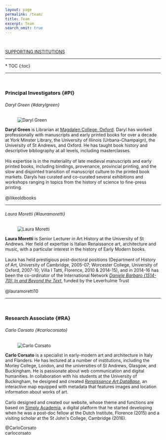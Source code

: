 ```yaml
---
layout: page
permalink: /team/
title: Team
excerpt: Team
search_omit: true
---
```

<a name="teamtoc"></a>
<br>
<div class="btn-container">
<!--<div class="left" markdown="0"><a href="{{ site.url }}/authors" class="btn2" >T3D CONTRIBUTORS</a></div>-->
<div class="center" markdown="0"><a href="{{ site.url }}/supporters" class="btn2">SUPPORTING INSTITUTIONS</a></div>
</div>

<hr>
* TOC
{:toc}

---
<br>

### Principal Investigators {#PI}

###### Daryl Green {#darylgreen}
<figure style="width: 150px">
  <img src="{{ site.url }}/assets/images/img-profile/green.jpg" alt="Daryl Green">
</figure>

**Daryl Green** is Librarian at [Magdalen College, Oxford](http://www.magd.ox.ac.uk/libraries-and-archives/libraries/). Daryl has worked professionally with manuscripts and early printed books for over a decade at York Minster Library, the University of Illinois (Urbana-Champaign), the University of St Andrews, and Oxford. He has taught book history and descriptive bibliography at all levels, including masterclasses.
<br>
<br>
His expertise is in the materiality of late medieval manuscripts and early printed books, including bindings, provenance, provincial printing, and the slow and disjointed transition of manuscript culture to the printed book markets. Daryls has curated and co-curated several exhibitions and workshops ranging in topics from the history of science to fine-press printing.
<br>
<br>
<a href="https://twitter.com/ilikeoldbooks"> <i class="fa fa-twitter" aria-hidden="true"></i></a>@ilikeoldbooks

---

###### Laura Moretti {#lauramoretti}
<figure style="width: 150px">
  <img src="{{ site.url }}/assets/images/img-profile/moretti.jpg" alt="Laura Moretti">
</figure>

**Laura Moretti** is Senior Lecturer in Art History at the University of St Andrews. Her field of expertise is Italian Renaissance art, architecture and music, with a particular interest in the history of Early Modern books.
<br>
<br>
Laura has held prestigious post-doctoral positions (Department of History of Art, University of Cambridge, 2005-07; Worcester College, University of Oxford, 2007-10; Villa I Tatti, Florence, 2010 & 2014-15), and in 2014-16 has been the co-ordinator of the International Network [*Daniele Barbaro (1514-70): In and Beyond the Text*](https://arts.st-andrews.ac.uk/danielebarbaro/), funded by the Leverhulme Trust
<br>
<br>
<a href="https://twitter.com/lauramoretti10"> <i class="fa fa-twitter" aria-hidden="true"></i></a>@lauramoretti10

<hr>

<br>

### Research Associate {#RA}

###### Carlo Corsato {#carlocorsato}
<figure style="width: 150px">
  <img src="{{ site.url }}/assets/images/img-profile/corsato.jpg" alt="Carlo Corsato">
</figure>

**Carlo Corsato** is a specialist in early-modern art and architecture in Italy and Flanders. He has lectured at a number of institutions, including the Morley College, London, and the universities of St Andrews, Glasgow, and Buckingham. He is passionate about web communication and digital humanities. In collaboration with his students at the University of Buckingham, he designed and created [*Renaissance Art DataBase*](https://carlocorsato.github.io/renartdb), an interactive map equipped with metadata that features images and location information about works of art.
<br>
<br>
Carlo designed and created our website, whose theme and functions are based on [Simply Academia](https://carlocorsato.github.io/simply-academia-test/), a digital platform that he started developing when he was a post-doc fellow at the Dutch Institute, Florence (2015) and a visiting scholar at the St John's College, Cambridge (2016).

<a href="https://twitter.com/CarloCorsato"> <i class="fa fa-twitter" aria-hidden="true"></i></a>@CarloCorsato
<br>
<a href="https://github.com/carlocorsato"> <i class="fa fa-github" aria-hidden="true"></i></a>carlocorsato
